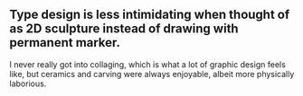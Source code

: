 <a name="typethoughts02"></a>

## Type design is less intimidating when thought of as 2D sculpture instead of drawing with permanent marker.

I never really got into collaging, which is what a lot of graphic design feels like, but ceramics and carving were always enjoyable, albeit more physically laborious.
